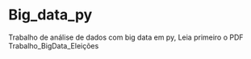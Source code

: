 # Big_data_py
 Trabalho de análise de dados com big data em py, Leia primeiro o PDF Trabalho_BigData_Eleições
